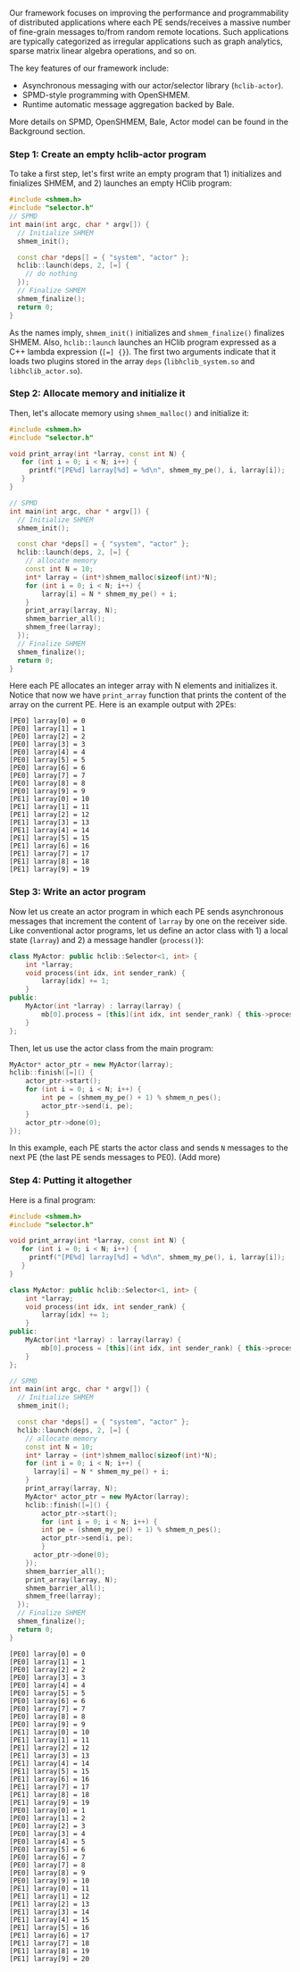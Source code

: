 Our framework focuses on improving the performance and programmability of distributed applications where each PE sends/receives a massive number of fine-grain messages to/from random remote locations. Such applications are typically categorized as irregular applications such as graph analytics, sparse matrix linear algebra operations, and so on.

The key features of our framework include:

- Asynchronous messaging with our actor/selector library (`hclib-actor`).
- SPMD-style programming with OpenSHMEM.
- Runtime automatic message aggregation backed by Bale. 

More details on SPMD, OpenSHMEM, Bale, Actor model can be found in the Background section.

### Step 1: Create an empty hclib-actor program

To take a first step, let's first write an empty program that 1) initializes and finializes SHMEM, and 2) launches an empty HClib program:

```c++ linenums="1"
#include <shmem.h>
#include "selector.h"
// SPMD
int main(int argc, char * argv[]) {
  // Initialize SHMEM
  shmem_init();

  const char *deps[] = { "system", "actor" };
  hclib::launch(deps, 2, [=] {
    // do nothing
  });
  // Finalize SHMEM
  shmem_finalize();  
  return 0;
}
```

As the names imply, `shmem_init()` initializes and `shmem_finalize()` finalizes SHMEM. Also, `hclib::launch` launches an HClib program expressed as a C++ lambda expression (`[=] {}`). The first two arguments indicate that it loads two plugins stored in the array `deps` (`libhclib_system.so` and `libhclib_actor.so`).

### Step 2: Allocate memory and initialize it

Then, let's allocate memory using `shmem_malloc()` and initialize it:

```c++ linenums="1"
#include <shmem.h>
#include "selector.h"

void print_array(int *larray, const int N) {
   for (int i = 0; i < N; i++) {
     printf("[PE%d] larray[%d] = %d\n", shmem_my_pe(), i, larray[i]);
   }
}

// SPMD
int main(int argc, char * argv[]) {
  // Initialize SHMEM
  shmem_init();

  const char *deps[] = { "system", "actor" };
  hclib::launch(deps, 2, [=] {
    // allocate memory
    const int N = 10;
    int* larray = (int*)shmem_malloc(sizeof(int)*N);
    for (int i = 0; i < N; i++) {
        larray[i] = N * shmem_my_pe() + i;
    }
    print_array(larray, N);
    shmem_barrier_all();
    shmem_free(larray);
  });
  // Finalize SHMEM
  shmem_finalize();  
  return 0;
}
```

Here each PE allocates an integer array with N elements and initializes it. Notice that now we have `print_array` function that prints the content of the array on the current PE. Here is an example output with 2PEs:

```
[PE0] larray[0] = 0
[PE0] larray[1] = 1
[PE0] larray[2] = 2
[PE0] larray[3] = 3
[PE0] larray[4] = 4
[PE0] larray[5] = 5
[PE0] larray[6] = 6
[PE0] larray[7] = 7
[PE0] larray[8] = 8
[PE0] larray[9] = 9
[PE1] larray[0] = 10
[PE1] larray[1] = 11
[PE1] larray[2] = 12
[PE1] larray[3] = 13
[PE1] larray[4] = 14
[PE1] larray[5] = 15
[PE1] larray[6] = 16
[PE1] larray[7] = 17
[PE1] larray[8] = 18
[PE1] larray[9] = 19
```

### Step 3: Write an actor program

Now let us create an actor program in which each PE sends asynchronous messages that increment the content of `larray` by one on the receiver side. Like conventional actor programs, let us define an actor class with 1) a local state (`larray`) and 2) a message handler (`process()`):

``` c++ linenums="1"
class MyActor: public hclib::Selector<1, int> {
    int *larray;
    void process(int idx, int sender_rank) {
        larray[idx] += 1;
    }
public:
    MyActor(int *larray) : larray(larray) {
        mb[0].process = [this](int idx, int sender_rank) { this->process(idx, sender_rank);};
    }
};
```

Then, let us use the actor class from the main program:

``` c++ linenums="1"
MyActor* actor_ptr = new MyActor(larray);
hclib::finish([=]() {
    actor_ptr->start();
    for (int i = 0; i < N; i++) {
        int pe = (shmem_my_pe() + 1) % shmem_n_pes();
        actor_ptr->send(i, pe);
    }
    actor_ptr->done(0);
});
```

In this example, each PE starts the actor class and sends `N` messages to the next PE (the last PE sends messages to PE0). (Add more)

### Step 4: Putting it altogether

Here is a final program:

``` c++ linenums="1"
#include <shmem.h>
#include "selector.h"

void print_array(int *larray, const int N) {
   for (int i = 0; i < N; i++) {
     printf("[PE%d] larray[%d] = %d\n", shmem_my_pe(), i, larray[i]);
   }
}

class MyActor: public hclib::Selector<1, int> {
    int *larray;
    void process(int idx, int sender_rank) {
        larray[idx] += 1;
    }
public:
    MyActor(int *larray) : larray(larray) {
        mb[0].process = [this](int idx, int sender_rank) { this->process(idx, sender_rank);};
    }
};

// SPMD
int main(int argc, char * argv[]) {
  // Initialize SHMEM
  shmem_init();

  const char *deps[] = { "system", "actor" };
  hclib::launch(deps, 2, [=] {
    // allocate memory
    const int N = 10;
    int* larray = (int*)shmem_malloc(sizeof(int)*N);
    for (int i = 0; i < N; i++) {
      larray[i] = N * shmem_my_pe() + i;
    }
    print_array(larray, N);
    MyActor* actor_ptr = new MyActor(larray);
    hclib::finish([=]() {
	    actor_ptr->start();
    	for (int i = 0; i < N; i++) {
        int pe = (shmem_my_pe() + 1) % shmem_n_pes();
        actor_ptr->send(i, pe);
	    }
      actor_ptr->done(0);
    });
    shmem_barrier_all();
    print_array(larray, N);
    shmem_barrier_all();
    shmem_free(larray);
  });
  // Finalize SHMEM
  shmem_finalize();
  return 0;
}
```

```
[PE0] larray[0] = 0
[PE0] larray[1] = 1
[PE0] larray[2] = 2
[PE0] larray[3] = 3
[PE0] larray[4] = 4
[PE0] larray[5] = 5
[PE0] larray[6] = 6
[PE0] larray[7] = 7
[PE0] larray[8] = 8
[PE0] larray[9] = 9
[PE1] larray[0] = 10
[PE1] larray[1] = 11
[PE1] larray[2] = 12
[PE1] larray[3] = 13
[PE1] larray[4] = 14
[PE1] larray[5] = 15
[PE1] larray[6] = 16
[PE1] larray[7] = 17
[PE1] larray[8] = 18
[PE1] larray[9] = 19
[PE0] larray[0] = 1
[PE0] larray[1] = 2
[PE0] larray[2] = 3
[PE0] larray[3] = 4
[PE0] larray[4] = 5
[PE0] larray[5] = 6
[PE0] larray[6] = 7
[PE0] larray[7] = 8
[PE0] larray[8] = 9
[PE0] larray[9] = 10
[PE1] larray[0] = 11
[PE1] larray[1] = 12
[PE1] larray[2] = 13
[PE1] larray[3] = 14
[PE1] larray[4] = 15
[PE1] larray[5] = 16
[PE1] larray[6] = 17
[PE1] larray[7] = 18
[PE1] larray[8] = 19
[PE1] larray[9] = 20
```
